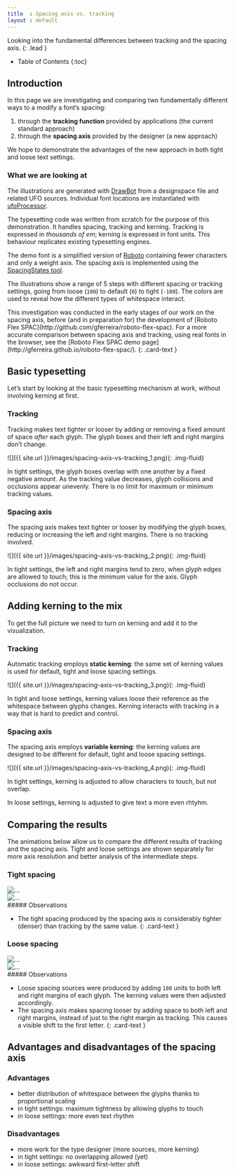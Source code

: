 ```yaml
---
title  : Spacing axis vs. tracking
layout : default
---
```


Looking into the fundamental differences between tracking and the spacing axis.
{: .lead }

* Table of Contents
{:toc}


Introduction
------------

In this page we are investigating and comparing two fundamentally different ways to a modify a font’s spacing:

1. through the **tracking function** provided by applications (the current standard approach)
2. through the **spacing axis** provided by the designer (a new approach)

We hope to demonstrate the advantages of the new approach in both tight and loose text settings.

### What we are looking at

The illustrations are generated with [DrawBot] from a designspace file and related UFO sources. Individual font locations are instantiated with [ufoProcessor].

The typesetting code was written from scratch for the purpose of this demonstration. It handles spacing, tracking and kerning. Tracking is expressed in *thousands of em*; kerning is expressed in font units. This behaviour replicates existing typesetting engines.

The demo font is a simplified version of [Roboto] containing fewer characters and only a weight axis. The spacing axis is implemented using the [SpacingStates tool].

The illustrations show a range of 5 steps with different spacing or tracking settings, going from loose (`100`) to default (`0`) to tight (`-100`). The colors are used to reveal how the different types of whitespace interact.

<div class="alert alert-primary" role="alert" markdown='1'>
This investigation was conducted in the early stages of our work on the spacing axis, before (and in preparation for) the development of [Roboto Flex SPAC](http://github.com/gferreira/roboto-flex-spac). For a more accurate comparison between spacing axis and tracking, using real fonts in the browser, see the [Roboto Flex SPAC demo page](http://gferreira.github.io/roboto-flex-spac/).
{: .card-text }
</div>


Basic typesetting
-----------------

Let’s start by looking at the basic typesetting mechanism at work, without involving kerning at first.

### Tracking

Tracking makes text tighter or looser by adding or removing a fixed amount of space *after* each glyph. The glyph boxes and their left and right margins don’t change.

![]({{ site.url }}/images/spacing-axis-vs-tracking_1.png){: .img-fluid}

In tight settings, the glyph boxes overlap with one another by a fixed negative amount. As the tracking value decreases, glyph collisions and occlusions appear unevenly. There is no limit for maximum or minimum tracking values.

### Spacing axis

The spacing axis makes text tighter or looser by modifying the glyph boxes, reducing or increasing the left and right margins. There is no tracking involved.

![]({{ site.url }}/images/spacing-axis-vs-tracking_2.png){: .img-fluid}

In tight settings, the left and right margins tend to zero, when glyph edges are allowed to touch; this is the minimum value for the axis. Glyph occlusions do not occur.


Adding kerning to the mix
-------------------------

To get the full picture we need to turn on kerning and add it to the visualization.

### Tracking

Automatic tracking employs **static kerning**: the same set of kerning values is used for default, tight and loose spacing settings.

![]({{ site.url }}/images/spacing-axis-vs-tracking_3.png){: .img-fluid}

In tight and loose settings, kerning values loose their reference as the whitespace between glyphs changes. Kerning interacts with tracking in a way that is hard to predict and control.

### Spacing axis

The spacing axis employs **variable kerning**: the kerning values are designed to be different for default, tight and loose spacing settings.

![]({{ site.url }}/images/spacing-axis-vs-tracking_4.png){: .img-fluid}

In tight settings, kerning is adjusted to allow characters to touch, but not overlap.

In loose settings, kerning is adjusted to give text a more even rhtyhm.


Comparing the results
---------------------

The animations below allow us to compare the different results of tracking and the spacing axis. Tight and loose settings are shown separately for more axis resolution and better analysis of the intermediate steps.

### Tight spacing

<div id="carousel_tight" class="carousel slide carousel-fade" data-bs-ride="carousel">
  <div class="carousel-inner">
    <div class="carousel-item active">
      <img src="{{ site.url }}/images/spacing-axis-vs-tracking_7.png" class="d-block w-100" alt="...">
    </div>
    <div class="carousel-item">
      <img src="{{ site.url }}/images/spacing-axis-vs-tracking_8.png" class="d-block w-100" alt="...">
    </div>
  </div>
</div>

<div class="alert alert-primary" role="alert" markdown='1'>
##### Observations

- The tight spacing produced by the spacing axis is considerably tighter (denser) than tracking by the same value.
{: .card-text }
</div>

### Loose spacing

<div id="carousel_loose" class="carousel slide carousel-fade" data-bs-ride="carousel">
  <div class="carousel-inner">
    <div class="carousel-item active">
      <img src="{{ site.url }}/images/spacing-axis-vs-tracking_5.png" class="d-block w-100" alt="...">
    </div>
    <div class="carousel-item">
      <img src="{{ site.url }}/images/spacing-axis-vs-tracking_6.png" class="d-block w-100" alt="...">
    </div>
  </div>
</div>

<div class="alert alert-primary" role="alert" markdown='1'>
##### Observations

- Loose spacing sources were produced by adding `100` units to both left and right margins of each glyph. The kerning values were then adjusted accordingly.
- The spacing axis makes spacing looser by adding space to both left and right margins, instead of just to the right margin as tracking. This causes a visible shift to the first letter.
{: .card-text }
</div>


Advantages and disadvantages of the spacing axis
------------------------------------------------

### Advantages

- better distribution of whitespace between the glyphs thanks to proportional scaling
- in tight settings: maximum tightness by allowing glyphs to touch
- in loose settings: more even text rhythm 

### Disadvantages

- more work for the type designer (more sources, more kerning)
- in tight settings: no overlapping allowed (yet)
- in loose settings: awkward first-letter shift


[Roboto]: http://github.com/googlefonts/roboto
[DrawBot]: http://www.drawbot.com/
[ufoProcessor]: http://github.com/LettError/ufoProcessor
[SpacingStates tool]: ../reference/spacing-states-tool

